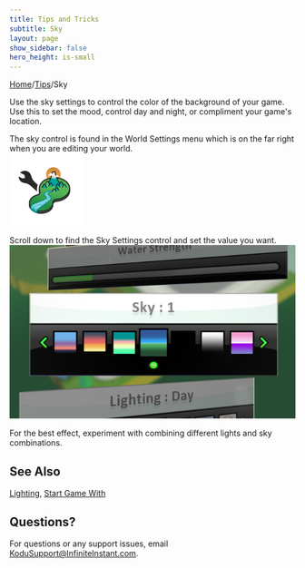 ```yaml
---
title: Tips and Tricks
subtitle: Sky
layout: page
show_sidebar: false
hero_height: is-small
---
```


[Home](..)/[Tips](.)/Sky

Use the sky settings to control the color of the background of your game.  Use this to set the mood, control day and night, or compliment your game's location.

The sky control is found in the World Settings menu which is on the far right when you are editing your world.<br> ![World Settings](world_settings.png)

Scroll down to find the Sky Settings control and set the value you want.<br>
![Sky Settings](sky.png)

For the best effect, experiment with combining different lights and sky combinations.

## See Also
[Lighting](lighting), [Start Game With](start)

## Questions?
For questions or any support issues, email <KoduSupport@InfiniteInstant.com>.
 

 

   

